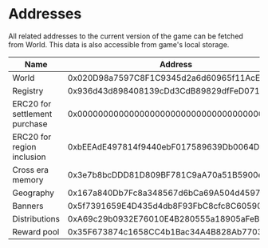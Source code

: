 # Addresses

All related addresses to the current version of the game can be fetched from World. This data is also accessible from game's local storage.

| Name                          | Address                                     |
|-------------------------------|---------------------------------------------|
| World                         | 0x020D98a7597C8F1C9345d2a6d60965f11AcE0248  |
| Registry                      | 0x936d43d898408139cDd3CdB89829dfFeD0715dd4  |
| ERC20 for settlement purchase | 0x0000000000000000000000000000000000000000  |
| ERC20 for region inclusion    | 0xbEEAdE497814f9440ebF017589639Db0064D8B9e  |
| Cross era memory              | 0x3e7b8bcDDD81D809BF781C9aA70a51B5900eBb96  |
| Geography                     | 0x167a840Db7Fc8a348567d6bCa69A504d4597681c  |
| Banners                       | 0x5f7391659E4D435d4db8F93FbC8cfc8C60590b27  |
| Distributions                 | 0xA69c29b0932E76010E4B280555a18905aFeBd3A1  |
| Reward pool                   | 0x35F673874c1658CC4b1Bac34A4B828Ab77038D4A  |
